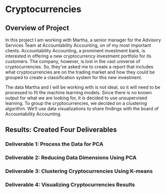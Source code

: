 # Cryptocurrencies
## Overview of Project
In this project I am working with Martha, a senior manager for the Advisory Services Team at Accountability Accounting, on of my most important clients. Accountability Accounting, a prominent investment bank, is interested in offering a new cryptocurrency investment portfolio for its customers. The company, however, is lost in the vast universe of cryptocurrencies. So, they’ve asked me to create a report that includes what cryptocurrencies are on the trading market and how they could be grouped to create a classification system for this new investment.

The data Martha and I will be working with is not ideal, so it will need to be processed to fit the machine learning models. Since there is no known output for what we are looking for, it is decided to use unsupervised learning. To group the cryptocurrencies, we decided on a clustering algorithm. We’ll use data visualizations to share findings with the board of Accountability Accounting.

## Results: Created Four Deliverables
### Deliverable 1: Process the Data for PCA

### Deliverable 2: Reducing Data Dimensions Using PCA

### Deliverable 3: Clustering Cryptocurrencies Using K-means

### Deliverable 4: Visualizing Cryptocurrencies Results

